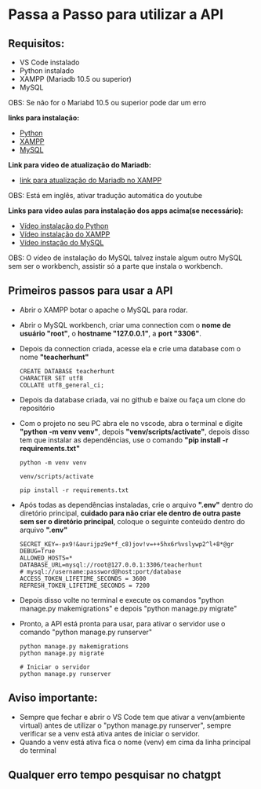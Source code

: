 # Passa a Passo para utilizar a API

## Requisitos:
- VS Code instalado
- Python instalado
- XAMPP (Mariadb 10.5 ou superior)
- MySQL

OBS: Se não for o Mariabd 10.5 ou superior pode dar um erro

**links para instalação:**
- [Python](https://www.python.org/ftp/python/3.12.6/python-3.12.6-amd64.exe)
- [XAMPP](https://sourceforge.net/projects/xampp/files/XAMPP%20Windows/8.2.12/xampp-windows-x64-8.2.12-0-VS16-installer.exe)
- [MySQL](https://dev.mysql.com/get/Downloads/MySQLGUITools/mysql-workbench-community-8.0.38-winx64.msi)

**Link para video de atualização do Mariadb:**
- [link para atualização do Mariadb no XAMPP](https://youtu.be/0zEMZ1yO5A8?si=sPB2yDbfHb9K-xN0)

OBS: Está em inglês, ativar tradução automática do youtube

**Links para video aulas para instalação dos apps acima(se necessário):**
- [Vídeo instalação do Python](https://youtu.be/R9dLGLVqK9Q?si=etDRipbCC10SCPFh)
- [Vídeo instalação do XAMPP](https://youtu.be/i_ypCik4VX0?si=WtApKls6nOT6mvjQ)
- [Vídeo instação do MySQL](https://youtu.be/s0YoPLbox40?si=IEYb4gLrQFpKwVm4)

OBS: O vídeo de instalação do MySQL talvez instale algum outro MySQL sem ser o workbench, assistir só a parte que instala o workbench.

## Primeiros passos para usar a API

- Abrir o XAMPP botar o apache o MySQL para rodar.
- Abrir o MySQL workbench, criar uma connection com o **nome de usuário "root"**, o **hostname "127.0.0.1"**, a **port "3306"**.
- Depois da connection criada, acesse ela e crie uma database com o nome **"teacherhunt"**

    ```
    CREATE DATABASE teacherhunt
    CHARACTER SET utf8
    COLLATE utf8_general_ci;
    ```

- Depois da database criada, vai no github e baixe ou faça um clone do repositório
- Com o projeto no seu PC abra ele no vscode, abra o terminal e digite **"python -m venv venv"**, depois **"venv/scripts/activate"**, depois disso tem que instalar as dependências, use o comando **"pip install -r requirements.txt"**
    ```
    python -m venv venv

    venv/scripts/activate

    pip install -r requirements.txt
    ```

- Após todas as dependências instaladas, crie o arquivo **".env"** dentro do diretório principal, **cuidado para não criar ele dentro de outra paste sem ser o diretório principal**, coloque o seguinte conteúdo dentro do arquivo **".env"**
    ```
    SECRET_KEY=-px9!&aurijpz9e*f_c8)jov!v=++5hx6r%vslywp2^l+8*@gr
    DEBUG=True
    ALLOWED_HOSTS=*
    DATABASE_URL=mysql://root@127.0.0.1:3306/teacherhunt
    # mysql://username:password@host:port/database
    ACCESS_TOKEN_LIFETIME_SECONDS = 3600
    REFRESH_TOKEN_LIFETIME_SECONDS = 7200
    ```

- Depois disso volte no terminal e execute os comandos "python manage.py makemigrations" e depois "python manage.py migrate"
- Pronto, a API está pronta para usar, para ativar o servidor use o comando "python manage.py runserver"

    ```
    python manage.py makemigrations
    python manage.py migrate

    # Iniciar o servidor
    python manage.py runserver
    ```

## **Aviso importante:**

- Sempre que fechar e abrir o VS Code tem que ativar a venv(ambiente virtual) antes de utilizar o "python manage.py runserver", sempre verificar se a venv está ativa antes de iniciar o servidor.
- Quando a venv está ativa fica o nome (venv) em cima da linha principal do terminal

## Qualquer erro tempo pesquisar no chatgpt
